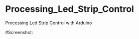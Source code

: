 # Processing_Led_Strip_Control
Processing Led Strip Control with Arduino

#Screenshot:

<img src="{{ site.url }}/images/led_strip_processing.png" alt="">
